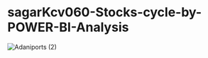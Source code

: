 # sagarKcv060-Stocks-cycle-by-POWER-BI-Analysis


![Adaniports (2)](https://user-images.githubusercontent.com/107041501/210132712-12a1b72e-4088-456f-9f09-420244122f5e.JPG)






